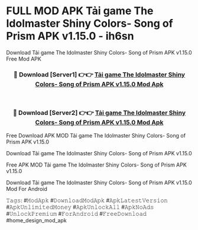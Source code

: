 # FULL MOD APK Tải game The Idolmaster Shiny Colors- Song of Prism APK v1.15.0 - ih6sn
Download Tải game The Idolmaster Shiny Colors- Song of Prism APK v1.15.0 Free Mod APK

<div align="center">
<h3>🔴 Download [Server1] 👉👉 <a href="https://apk-comot.site?title=Tải_game_The_Idolmaster_Shiny_Colors-_Song_of_Prism_APK_v1.15.0">Tải game The Idolmaster Shiny Colors- Song of Prism APK v1.15.0 Mod Apk</a></h3><br>

<h3>🔴 Download [Server2] 👉👉 <a href="https://apk-comot.site?title=Tải_game_The_Idolmaster_Shiny_Colors-_Song_of_Prism_APK_v1.15.0">Tải game The Idolmaster Shiny Colors- Song of Prism APK v1.15.0 Mod Apk</a></h3>
</div>


Free Download APK MOD Tải game The Idolmaster Shiny Colors- Song of Prism APK v1.15.0

Download Tải game The Idolmaster Shiny Colors- Song of Prism APK v1.15.0 

Free APK MOD Tải game The Idolmaster Shiny Colors- Song of Prism APK v1.15.0 

Download Tải game The Idolmaster Shiny Colors- Song of Prism APK v1.15.0 Mod For Android

𝚃𝚊𝚐𝚜: #𝙼𝚘𝚍𝙰𝚙𝚔 #𝙳𝚘𝚠𝚗𝚕𝚘𝚊𝚍𝙼𝚘𝚍𝙰𝚙𝚔 #𝙰𝚙𝚔𝙻𝚊𝚝𝚎𝚜𝚝𝚅𝚎𝚛𝚜𝚒𝚘𝚗 #𝙰𝚙𝚔𝚄𝚗𝚕𝚒𝚖𝚒𝚝𝚎𝚍𝙼𝚘𝚗𝚎𝚢 #𝙰𝚙𝚔𝚄𝚗𝚕𝚘𝚌𝚔𝙰𝚕𝚕 #𝙰𝚙𝚔𝙽𝚘𝙰𝚍𝚜 #𝚄𝚗𝚕𝚘𝚌𝚔𝙿𝚛𝚎𝚖𝚒𝚞𝚖 #𝙵𝚘𝚛𝙰𝚗𝚍𝚛𝚘𝚒𝚍 #𝙵𝚛𝚎𝚎𝙳𝚘𝚠𝚗𝚕𝚘𝚊𝚍 #home_design_mod_apk